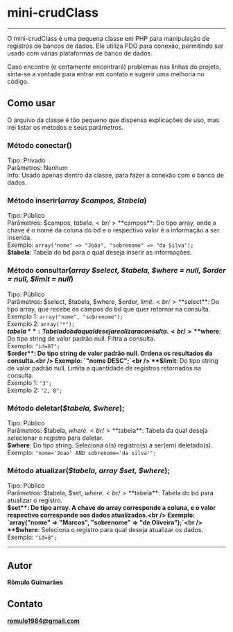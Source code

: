 # mini-crudClass

***

O mini-crudClass é uma pequena classe em PHP para manipulação de registros de bancos de dados.
Ele utiliza PDO para conexão, permitindo ser usado com várias plataformas de banco de dados.

Caso encontre (e certamente encontrará) problemas nas linhas do projeto,
sinta-se a vontade para entrar em contato e sugerir uma melhoria no código.



## Como usar

O arquivo da classe é tão pequeno que dispensa explicações de uso, mas irei listar os métodos e seus parâmetros.


### Método conectar()
Tipo: Privado <br />
Parâmetros: Nenhum <br />
Info: Usado apenas dentro da classe, para fazer a conexão com o banco de dados.



### Método inserir(_array $campos, $tabela_)
Tipo: Público<br />
Parâmetros: $campos, $tabela.<br />
  **$campos**: Do tipo array, onde a chave é o nome da coluna do bd e o respectivo valor é a informação a ser inserida.<br />
    Exemplo: `array("nome" => "João", "sobrenome" => "da Silva");`<br />
  **$tabela**: Tabela do bd para o qual deseja inserir as informações.<br />



### Método consultar(_array $select, $tabela, $where = null, $order = null, $limit = null_)
Tipo: Público<br />
Parâmetros: $select, $tabela, $where, $order, $limit.<br />
  **$select**: Do tipo array, que recebe os campos do bd que quer retornar na consulta.<br />
    Exemplo 1: `array("nome", "sobrenome");`<br />
    Exemplo 2: `array("*");`<br />
  **$tabela**: Tabela do bd a qual deseja realizar a consulta.<br />
  **$where**: Do tipo string de valor padrão null. Filtra a consulta.<br />
    Exemplo: `"id=87";`<br />
  **$order**: Do tipo string de valor padrão null. Ordena os resultados da consulta.<br />
    Exemplo: `"nome DESC";`<br />
  **$limit**: Do tipo string de valor padrão null. Limita a quantidade de registros retornados na consulta.<br />
    Exemplo 1: `"3";`<br />
    Exemplo 2: `"2, 8";`<br />



### Método deletar(_$tabela, $where_);
Tipo: Público<br />
Parâmetros: $tabela, $where.<br />
  **$tabela**: Tabela da qual deseja selecionar o registro para deletar.<br />
  **$where**: Do tipo string. Seleciona o(s) registro(s) a ser(em) deletado(s).<br />
    Exemplo: `"nome='Joao' AND sobrenome='da silva'";`<br />




### Método atualizar(_$tabela, array $set, $where_);
Tipo: Público<br />
Parâmetros: $tabela, $set, $where.<br />
  **$tabela**: Tabela do bd para atualizar o registro.<br />
  **$set**: Do tipo array. A chave do array corresponde a coluna, e o valor respectivo corresponde aos dados atualizados.<br />
    Exemplo: `array("nome" => "Marcos", "sobrenome" => "de Oliveira");`<br />
  **$where**: Seleciona o registro para qual deseja atualizar os dados.<br />
    Exemplo: `"id=8";`<br />




***

## Autor
**Rômulo Guimarães**

## Contato
**romulo1984@gmail.com**
